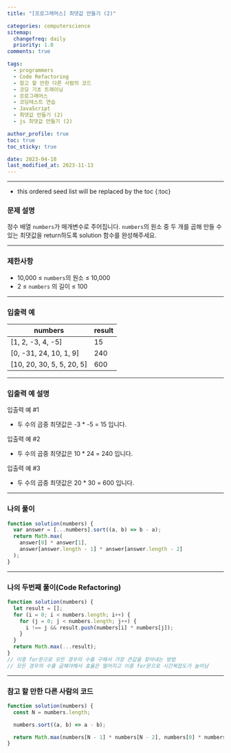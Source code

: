 ```yaml
---
title: "[프로그래머스] 최댓값 만들기 (2)"

categories: computerscience
sitemap:
  changefreq: daily
  priority: 1.0
comments: true

tags:
  - programmers
  - Code Refactoring
  - 참고 할 만한 다른 사람의 코드
  - 코딩 기초 트레이닝
  - 프로그래머스
  - 코딩테스트 연습
  - JavaScript
  - 최댓값 만들기 (2)
  - js 최댓값 만들기 (2)

author_profile: true
toc: true
toc_sticky: true

date: 2023-04-10
last_modified_at: 2023-11-13
---
```


---

<!-- prettier-ignore -->
* this ordered seed list will be replaced by the toc 
{:toc}

### 문제 설명

정수 배열 `numbers`가 매개변수로 주어집니다. `numbers`의 원소 중 두 개를 곱해 만들 수 있는 최댓값을 return하도록 solution 함수를 완성해주세요.

---

### 제한사항

- 10,000 ≤ `numbers`의 원소 ≤ 10,000
- 2 ≤ `numbers` 의 길이 ≤ 100

---

### 입출력 예

| numbers                   | result |
| ------------------------- | ------ |
| [1, 2, -3, 4, -5]         | 15     |
| [0, -31, 24, 10, 1, 9]    | 240    |
| [10, 20, 30, 5, 5, 20, 5] | 600    |

---

### 입출력 예 설명

입출력 예 #1

- 두 수의 곱중 최댓값은 -3 \* -5 = 15 입니다.

입출력 예 #2

- 두 수의 곱중 최댓값은 10 \* 24 = 240 입니다.

입출력 예 #3

- 두 수의 곱중 최댓값은 20 \* 30 = 600 입니다.

---

### 나의 풀이

```jsx
function solution(numbers) {
  var answer = [...numbers].sort((a, b) => b - a);
  return Math.max(
    answer[0] * answer[1],
    answer[answer.length - 1] * answer[answer.length - 2]
  );
}
```

---

### 나의 두번째 풀이(Code Refactoring)

```jsx
function solution(numbers) {
  let result = [];
  for (i = 0; i < numbers.length; i++) {
    for (j = 0; j < numbers.length; j++) {
      i !== j && result.push(numbers[i] * numbers[j]);
    }
  }
  return Math.max(...result);
}
// 이중 for문으로 모든 경우의 수를 구해서 가장 큰값을 찾아내는 방법
// 모든 경우의 수를 곱해야해서 효율은 떨어지고 이중 for문으로 시간복잡도가 늘어남
```

---

### 참고 할 만한 다른 사람의 코드

```jsx
function solution(numbers) {
  const N = numbers.length;

  numbers.sort((a, b) => a - b);

  return Math.max(numbers[N - 1] * numbers[N - 2], numbers[0] * numbers[1]);
}
```
